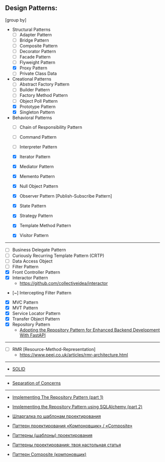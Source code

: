 ## Design Patterns:



[group by]
- Structural Patterns
    - [ ] Adapter Pattern
    - [ ] Bridge Pattern
    - [ ] Composite Pattern
    - [ ] Decorator Pattern
    - [ ] Facade Pattern
    - [ ] Flyweight Pattern
    - [x] Proxy Pattern
    - [ ] Private Class Data
- Creational Patterns
    - [ ] Abstract Factory Pattern
    - [ ] Builder Pattern
    - [ ] Factory Method Pattern
    - [ ] Object Poll Pattern
    - [x] Prototype Pattern
    - [x] Singleton Pattern
- Behavioral Patterns
    - [ ] Chain of Responsibility Pattern
    - [ ] Command Pattern
    - [ ] Interpreter Pattern
    - [x] Iterator Pattern
    - [x] Mediator Pattern
    - [x] Memento Pattern
    - [x] Null Object Pattern
    - [x] Observer Pattern [Publish-Subscribe Pattern]
    - [x] State Pattern
    - [x] Strategy Pattern
    - [x] Template Method Pattern
    - [x] Visitor Pattern


-------------------------------------------------------------------------------
- [ ] Business Delegate Pattern
- [ ] Curiously Recurring Template Pattern (CRTP)
- [ ] Data Access Object
- [ ] Filter Pattern
- [x] Front Controller Pattern
- [x] Interactor Pattern
    - https://github.com/collectiveidea/interactor
- [~] Intercepting Filter Pattern
- [x] MVC Pattern
- [x] MVT Pattern
- [x] Service Locator Pattern
- [x] Transfer Object Pattern
- [x] Repository Pattern
    - [Adopting the Repository Pattern for Enhanced Backend Development With FastAPI](https://hackernoon.com/adopting-the-repository-pattern-for-enhanced-backend-development-with-fastapi)


-------------------------------------------------------------------------------
- [ ] RMR [Resource-Method-Representation]
    - https://www.peej.co.uk/articles/rmr-architecture.html

-------------------------------------------------------------------------------

- [SOLID](https://en.wikipedia.org/wiki/SOLID)

-------------------------------------------------------------------------------

- [Separation of Concerns](https://en.wikipedia.org/wiki/Separation_of_concerns)


-------------------------------------------------------------------------------


- [Implementing The Repository Pattern (part 1)](https://dddinpython.com/index.php/2022/09/23/implementing-the-repository-pattern/)
- [Implementing the Repository Pattern using SQLAlchemy (part 2)](https://dddinpython.com/index.php/2022/11/09/implementing-the-repository-pattern-using-sqlalchemy/)


- [Шпаргалка по шаблонам проектирования](https://habr.com/ru/articles/210288/)
- [Паттерн проектирования «Компоновщик» / «Composite»](https://habr.com/ru/articles/85166/)
- [Паттерны (шаблоны) проектирования](https://makedev.org/patterns/index.html)
- [Паттерны проектирования: твоя настольная статья](https://proglib.io/p/patterny-proektirovaniya-tvoya-nastolnaya-statya-2019-10-27)
- [Паттерн Composite (компоновщик)](http://cpp-reference.ru/patterns/structural-patterns/composite/)
